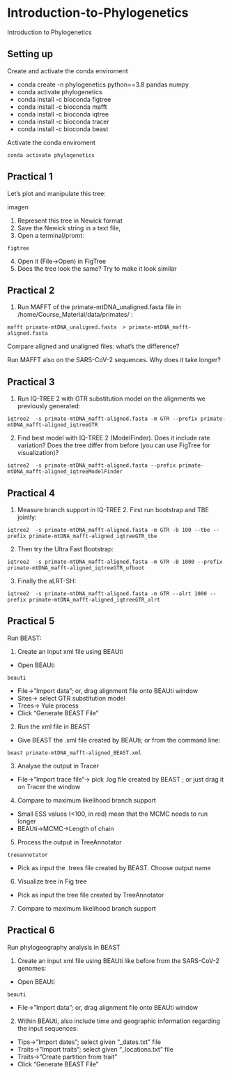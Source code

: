 # Introduction-to-Phylogenetics
Introduction to Phylogenetics

## Setting up

Create and activate the conda enviroment
- conda create -n phylogenetics python==3.8 pandas numpy
- conda activate phylogenetics
- conda install -c bioconda figtree
- conda install -c bioconda mafft
- conda install -c bioconda iqtree
- conda install -c bioconda tracer
- conda install -c bioconda beast

Activate the conda enviroment

```
conda activate phylogenetics
```

## Practical 1

Let’s plot and manipulate this tree:

imagen 

1) Represent this tree in Newick format
2) Save the Newick string in a text file,
3) Open a terminal/promt:
```
figtree
``` 
4) Open it (File->Open) in FigTree
5) Does the tree look the same? Try to make it look similar


## Practical 2

1) Run MAFFT of the primate-mtDNA_unaligned.fasta file in /home/Course_Material/data/primates/ :

```
mafft primate-mtDNA_unaligned.fasta  > primate-mtDNA_mafft-aligned.fasta
```

Compare aligned and unaligned files: what’s the difference?

Run MAFFT also on the SARS-CoV-2 sequences. Why does it take longer?

## Practical 3

1) Run IQ-TREE 2 with GTR substitution model on the alignments we previously generated:

```
iqtree2  -s primate-mtDNA_mafft-aligned.fasta -m GTR --prefix primate-mtDNA_mafft-aligned_iqtreeGTR
```

2) Find best model with IQ-TREE 2 (ModelFinder). Does it include rate variation? Does the tree differ from before (you can use FigTree for visualization)?

```
iqtree2  -s primate-mtDNA_mafft-aligned.fasta --prefix primate-mtDNA_mafft-aligned_iqtreeModelFinder
```


## Practical 4

1) Measure branch support in IQ-TREE 2. First run bootstrap and TBE jointly:

```
iqtree2  -s primate-mtDNA_mafft-aligned.fasta -m GTR -b 100 --tbe --prefix primate-mtDNA_mafft-aligned_iqtreeGTR_tbe
```

2) Then try the Ultra Fast Bootstrap:

```
iqtree2  -s primate-mtDNA_mafft-aligned.fasta -m GTR -B 1000 --prefix primate-mtDNA_mafft-aligned_iqtreeGTR_ufboot
```

3) Finally the aLRT-SH:
```
iqtree2  -s primate-mtDNA_mafft-aligned.fasta -m GTR --alrt 1000 --prefix primate-mtDNA_mafft-aligned_iqtreeGTR_alrt
```

## Practical 5

Run BEAST:

1) Create an input xml file using BEAUti
- Open BEAUti
```
beauti
```
- File->”Import data”; or, drag alignment file onto BEAUti window
- Sites-> select GTR substitution model 
- Trees-> Yule process 
- Click “Generate BEAST File”

2) Run the xml file in BEAST
- Give BEAST the .xml file created by BEAUti; or from the command line: 
```
beast primate-mtDNA_mafft-aligned_BEAST.xml
```
3) Analyse the output in Tracer
- File->”Import trace file”-> pick .log file created by BEAST ; or just drag it on Tracer the window

4) Compare to maximum likelihood branch support
- Small ESS values (<100, in red) mean that the MCMC needs to run longer
- BEAUti->MCMC->Length of chain

5) Process the output in TreeAnnotator
```
treeannotator
```
- Pick as input the .trees file created by BEAST. Choose output name

6) Visualize tree in Fig tree
- Pick as input the tree file created by TreeAnnotator 

7) Compare to maximum likelihood branch support

## Practical 6

Run phylogeography analysis in BEAST

1) Create an input xml file using BEAUti like before from the SARS-CoV-2 genomes:
- Open BEAUti
```
beauti
```
- File->”Import data”;   or, drag alignment file onto BEAUti window

2) Within BEAUti, also include time and geographic information regarding the input sequences:
- Tips->”Import dates”; select given “_dates.txt” file
- Traits->”Import traits”; select given “_locations.txt” file
- Traits->”Create partition from trait”
- Click “Generate BEAST File”
